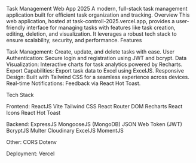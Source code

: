 Task Management Web App 2025
A modern, full-stack task management application built for efficient task organization and tracking.
Overview
This web application, hosted at task-controll-2025.vercel.app, provides a user-friendly interface for managing tasks with features like task creation, editing, deletion, and visualization. It leverages a robust tech stack to ensure scalability, security, and performance.
Features

Task Management: Create, update, and delete tasks with ease.
User Authentication: Secure login and registration using JWT and bcrypt.
Data Visualization: Interactive charts for task analytics powered by Recharts.
Export Capabilities: Export task data to Excel using ExcelJS.
Responsive Design: Built with Tailwind CSS for a seamless experience across devices.
Real-time Notifications: Feedback via React Hot Toast.

Tech Stack

Frontend:
ReactJS
Vite
Tailwind CSS
React Router DOM
Recharts
React Icons
React Hot Toast


Backend:
ExpressJS
MongooseJS (MongoDB)
JSON Web Token (JWT)
BcryptJS
Multer
Cloudinary
ExcelJS
MomentJS


Other:
CORS
Dotenv


Deployment:
Vercel



